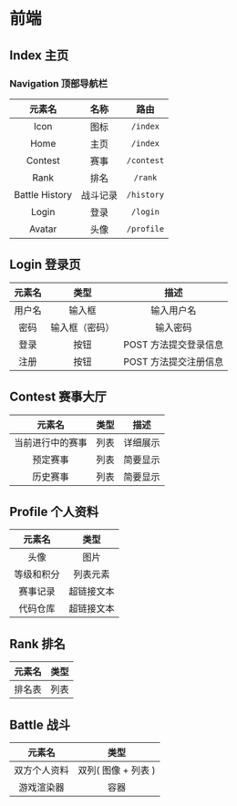 <!-- # 前端

## Index

### Navigation

|   Name   |   Router   |
| :------: | :------: |
|  Icon  | `/index` |
|  Home  | `/index` |
| Contest | `/contest` |
| Rank |  `/rank`  |
| Battle History |  `/history`  |
| Login |  `/login`  |
| Avatar | `/profile` |

## Login

|   Name   |   Type   | 描述 |
| :------: | :------: | :-: |
|  Username  | Input Box | input username |
|  Password  | Input Box | input password |
| Login | Button | POST send message |
| Sign up |  Button  | POST send message |

## Contest

|   Name   |   Type   | 描述 |
| :------: | :------: | :-: |
|  Running Contests  | Container | detailed |
|  Pending Contests  | 列表 | simplified |
|  History Contests  | 列表 | simplified |

## Profile

|   Name   |   Type   |
| :------: | :------: |
|  avatar  | image |
|  rating and rank  | 列表 |
|  Contest History  | clickable text |
|  Code Repository  | clickable text |

## Rank

|   Name   |   Type   |
| :------: | :------: |
|  Rank column  | 列表 |

## Battle

|   Name   |   Type   |
| :------: | :------: |
|  Own and Counter side profile  | column( image + 列表 ) |
|  Game render  | container | -->

# 前端

## Index 主页

### Navigation 顶部导航栏

|   元素名   | 名称 |   路由   |
| :------: |:-:| :------: |
|  Icon  |图标| `/index` |
|  Home  |主页| `/index` |
| Contest |赛事| `/contest` |
| Rank |排名|  `/rank`  |
| Battle History |战斗记录|  `/history`  |
| Login |登录|  `/login`  |
| Avatar |头像| `/profile` |

## Login 登录页

|   元素名   |   类型   | 描述 |
| :------: | :------: | :-: |
|  用户名  | 输入框 | 输入用户名 |
|  密码  | 输入框（密码） | 输入密码 |
| 登录 | 按钮 | POST 方法提交登录信息 |
| 注册 |  按钮  | POST 方法提交注册信息 |

## Contest 赛事大厅

|   元素名   |   类型   | 描述 |
| :------: | :------: | :-: |
|  当前进行中的赛事  | 列表 | 详细展示 |
|  预定赛事  | 列表 | 简要显示 |
|  历史赛事  | 列表 | 简要显示 |

## Profile 个人资料

|   元素名   |   类型   |
| :------: | :------: |
|  头像  | 图片 |
|  等级和积分  | 列表元素 |
|  赛事记录  | 超链接文本 |
|  代码仓库  | 超链接文本 |

## Rank 排名

|   元素名   |   类型   |
| :------: | :------: |
|  排名表  | 列表 |

## Battle 战斗

|   元素名   |   类型   |
| :------: | :------: |
|  双方个人资料  | 双列( 图像 + 列表 ) |
|  游戏渲染器  | 容器 |
